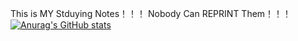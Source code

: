 This is MY Stduying Notes！！！
Nobody Can REPRINT Them！！！
[![Anurag's GitHub stats](https://github-readme-stats.vercel.app/api?username=magicman1324)](https://github.com/anuraghazra/github-readme-stats)
